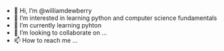 - 👋 Hi, I’m @williamdewberry
- 👀 I’m interested in learning python and computer science fundamentals
- 🌱 I’m currently learning pyhton
- 💞️ I’m looking to collaborate on ...
- 📫 How to reach me ...

<!---
williamdewberry/williamdewberry is a ✨ special ✨ repository because its `README.md` (this file) appears on your GitHub profile.
You can click the Preview link to take a look at your changes.
--->
